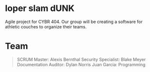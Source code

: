 # loper slam dUNK
Agile project for CYBR 404. Our group will be creating a software for athletic couches to organize their teams.

# Team
> SCRUM Master: Alexis Bernthal
> Security Specialist: Blake Meyer
> Documentation Auditor: Dylan Norris
> Juan Garcia: Programming
